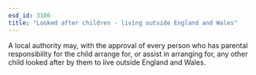 ```yaml
---
esd_id: 3106
title: "Looked after children - living outside England and Wales"
---
```


A local authority may, with the approval of every person who has parental responsibility for the child arrange for, or assist in arranging for, any other child looked after by them to live outside England and Wales. 

